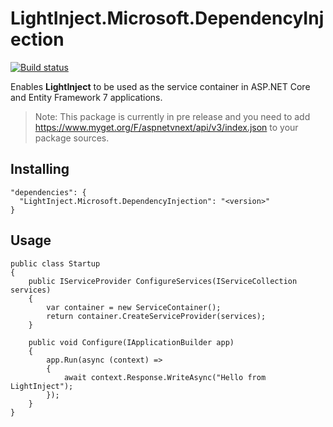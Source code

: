 # LightInject.Microsoft.DependencyInjection

[![Build status](https://ci.appveyor.com/api/projects/status/opvt2on49ta4i8v4?svg=true)](https://ci.appveyor.com/project/seesharper/lightinject-microsoft-dependencyinjection)

Enables **LightInject** to be used as the service container in ASP.NET Core and Entity Framework 7 applications.

> Note: This package is currently in pre release and you need to add https://www.myget.org/F/aspnetvnext/api/v3/index.json to your package sources. 
 

## Installing
```
"dependencies": {
  "LightInject.Microsoft.DependencyInjection": "<version>"
}
```
	
## Usage
```
public class Startup
{       
    public IServiceProvider ConfigureServices(IServiceCollection services)
    {
        var container = new ServiceContainer();
        return container.CreateServiceProvider(services);
    }
    
    public void Configure(IApplicationBuilder app)
    {          
        app.Run(async (context) =>
        {
            await context.Response.WriteAsync("Hello from LightInject");
        });
    }
}

```


